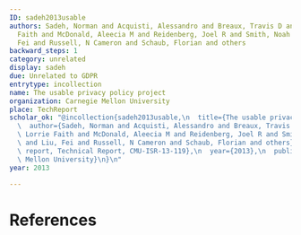 ```yaml
---
ID: sadeh2013usable
authors: Sadeh, Norman and Acquisti, Alessandro and Breaux, Travis D and Cranor, Lorrie
  Faith and McDonald, Aleecia M and Reidenberg, Joel R and Smith, Noah A and Liu,
  Fei and Russell, N Cameron and Schaub, Florian and others
backward_steps: 1
category: unrelated
display: sadeh
due: Unrelated to GDPR
entrytype: incollection
name: The usable privacy policy project
organization: Carnegie Mellon University
place: TechReport
scholar_ok: "@incollection{sadeh2013usable,\n  title={The usable privacy policy project},\n\
  \  author={Sadeh, Norman and Acquisti, Alessandro and Breaux, Travis D and Cranor,\
  \ Lorrie Faith and McDonald, Aleecia M and Reidenberg, Joel R and Smith, Noah A\
  \ and Liu, Fei and Russell, N Cameron and Schaub, Florian and others},\n  booktitle={Technical\
  \ report, Technical Report, CMU-ISR-13-119},\n  year={2013},\n  publisher={Carnegie\
  \ Mellon University}\n}\n"
year: 2013

---
```


# References

